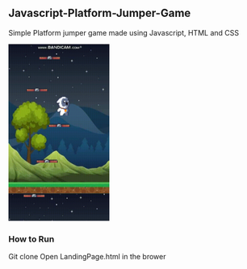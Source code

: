 ## Javascript-Platform-Jumper-Game

Simple Platform jumper game made using Javascript, HTML and CSS

<img src=https://github.com/AnirudhKaushik10/Javascript-Platform-Jumper-Game/blob/master/Platform%20Jumper.gif alt="Paris" class="center" height = 350 width = 200>




### How to Run

Git clone
Open LandingPage.html in the brower
